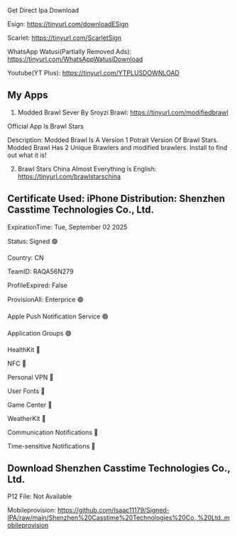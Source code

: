 Get Direct Ipa Download


Esign: https://tinyurl.com/downloadESign


Scarlet: https://tinyurl.com/ScarletSign


WhatsApp Watusi(Partially Removed Ads):  https://tinyurl.com/WhatsAppWatusiDownload


Youtube(YT Plus): https://tinyurl.com/YTPLUSDOWNLOAD


My Apps
--------------------


1. Modded Brawl Sever By Sroyzi Brawl: https://tinyurl.com/modifiedbrawl

Official App Is Brawl Stars



Description: Modded Brawl Is A Version 1 Potrait Version Of Brawl Stars. Modded Brawl Has 2 Unique Brawlers and modified brawlers. Install to find out what it is!


2. Brawl Stars China Almost Everything is English: https://tinyurl.com/brawlstarschina

Certificate Used: iPhone Distribution: Shenzhen Casstime Technologies Co., Ltd.
--------------------

ExpirationTime: Tue, September 02 2025


Status: Signed 🟢


Country: CN

TeamID: RAQA56N279


ProfileExpired: False


ProvisionAll: Enterprice 🟢


Apple Push Notification Service 🟢


Application Groups 🟢


HealthKit 🔴 


NFC 🔴


Personal VPN 🔴


User Fonts 🔴


Game Center 🔴


WeatherKit 🔴


Communication Notifications 🔴


Time-sensitive Notifications 🔴

Download Shenzhen Casstime Technologies Co., Ltd.
--------------------

P12 File: Not Available


Mobileprovision: https://github.com/Isaac11179/Signed-IPA/raw/main/Shenzhen%20Casstime%20Technologies%20Co.,%20Ltd..mobileprovision
